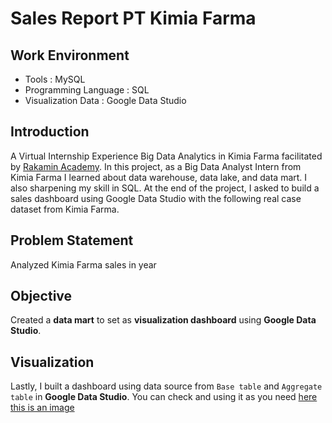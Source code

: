 # Sales Report PT Kimia Farma
## Work Environment
- Tools : MySQL
- Programming Language : SQL
- Visualization Data : Google Data Studio
## Introduction
A Virtual Internship Experience Big Data Analytics in Kimia Farma facilitated by [Rakamin Academy](https://www.rakamin.com/). In this project, as a Big Data Analyst Intern from Kimia Farma I learned about data warehouse, data lake, and data mart. I also sharpening my skill in SQL. At the end of the project, I asked to build a sales dashboard using Google Data Studio with the following real case dataset from Kimia Farma.
## Problem Statement
Analyzed Kimia Farma sales in year
## Objective
Created a **data mart** to set as **visualization dashboard** using **Google Data Studio**.
## Visualization
Lastly, I built a dashboard using data source from `Base table` and `Aggregate table` in **Google Data Studio**. You can check and using it as you need [here](https://s.id/1nPsP)
[this is an image](https://drive.google.com/drive/u/0/folders/1r6qzfgR-yTy_-QvpsD7oOIpKd8-xEMy1)
